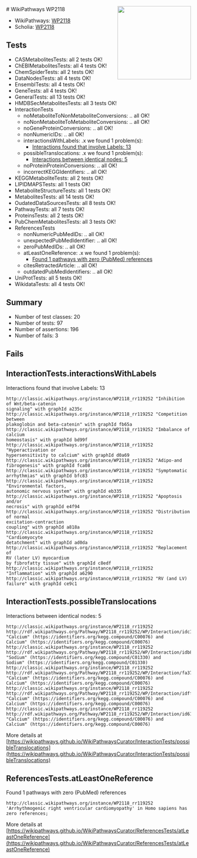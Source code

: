 <img style="float: right; width: 200px" src="https://upload.wikimedia.org/wikipedia/commons/thumb/8/83/Wplogo_with_text_500.png/640px-Wplogo_with_text_500.png" />
# WikiPathways WP2118

* WikiPathways: [WP2118](https://wikipathways.org/pathways/WP2118)
* Scholia: [WP2118](https://scholia.toolforge.org/wikipathways/WP2118)
## Tests
* CASMetabolitesTests: all 2 tests OK!
* ChEBIMetabolitesTests: all 4 tests OK!
* ChemSpiderTests: all 2 tests OK!
* DataNodesTests: all 4 tests OK!
* EnsemblTests: all 4 tests OK!
* GeneTests: all 4 tests OK!
* GeneralTests: all 13 tests OK!
* HMDBSecMetabolitesTests: all 3 tests OK!
* InteractionTests
    * noMetaboliteToNonMetaboliteConversions: .. all OK!
    * noNonMetaboliteToMetaboliteConversions: .. all OK!
    * noGeneProteinConversions: .. all OK!
    * nonNumericIDs: .. all OK!
    * interactionsWithLabels: .x we found 1 problem(s):
        * [Interactions found that involve Labels: 13](#fe97a8bb)
    * possibleTranslocations: .x we found 1 problem(s):
        * [Interactions between identical nodes: 5](#1c11820a)
    * noProteinProteinConversions: .. all OK!
    * incorrectKEGGIdentifiers: .. all OK!
* KEGGMetaboliteTests: all 2 tests OK!
* LIPIDMAPSTests: all 1 tests OK!
* MetaboliteStructureTests: all 1 tests OK!
* MetabolitesTests: all 14 tests OK!
* OudatedDataSourcesTests: all 8 tests OK!
* PathwayTests: all 7 tests OK!
* ProteinsTests: all 2 tests OK!
* PubChemMetabolitesTests: all 3 tests OK!
* ReferencesTests
    * nonNumericPubMedIDs: .. all OK!
    * unexpectedPubMedIdentifier: .. all OK!
    * zeroPubMedIDs: .. all OK!
    * atLeastOneReference: .x we found 1 problem(s):
        * [Found 1 pathways with zero (PubMed) references](#d0a459f0)
    * citesRetractedArticle: .. all OK!
    * outdatedPubMedIdentifiers: .. all OK!
* UniProtTests: all 5 tests OK!
* WikidataTests: all 4 tests OK!


## Summary

* Number of test classes: 20
* Number of tests: 97
* Number of assertions: 196
* Number of fails: 3

## Fails

<a name="fe97a8bb" />

## InteractionTests.interactionsWithLabels

Interactions found that involve Labels: 13
```
http://classic.wikipathways.org/instance/WP2118_rr119252 "Inhibition of Wnt/beta-catenin
signaling" with graphId a235c
http://classic.wikipathways.org/instance/WP2118_rr119252 "Competition between
plakoglobin and beta-catenin" with graphId fb65a
http://classic.wikipathways.org/instance/WP2118_rr119252 "Imbalance of calcium
homeostasis" with graphId bd99f
http://classic.wikipathways.org/instance/WP2118_rr119252 "Hyperactivation or
hypersensitivity to calcium" with graphId d0a69
http://classic.wikipathways.org/instance/WP2118_rr119252 "Adipo-and
fibrogenesis" with graphId fca08
http://classic.wikipathways.org/instance/WP2118_rr119252 "Symptomatic
arrhythmias" with graphId bfc83
http://classic.wikipathways.org/instance/WP2118_rr119252 "Environmental factors,
autonomic nervous system" with graphId eb335
http://classic.wikipathways.org/instance/WP2118_rr119252 "Apoptosis and/or
necrosis" with graphId e4f94
http://classic.wikipathways.org/instance/WP2118_rr119252 "Distribution of normal
excitation-contraction
coupling" with graphId a818a
http://classic.wikipathways.org/instance/WP2118_rr119252 "Cardiomyocyte
detatchment" with graphId ad0da
http://classic.wikipathways.org/instance/WP2118_rr119252 "Replacement of
RV (later LV) myocardium
by fibrofatty tissue" with graphId c8edf
http://classic.wikipathways.org/instance/WP2118_rr119252 "Inflammation" with graphId a6290
http://classic.wikipathways.org/instance/WP2118_rr119252 "RV (and LV) failure" with graphId ce9c1
```

<a name="1c11820a" />

## InteractionTests.possibleTranslocations

Interactions between identical nodes: 5
```
http://classic.wikipathways.org/instance/WP2118_rr119252 http://rdf.wikipathways.org/Pathway/WP2118_rr119252/WP/Interaction/idc187ff81 "Calcium" (https://identifiers.org/kegg.compound/C00076) and 
Calcium" (https://identifiers.org/kegg.compound/C00076)
http://classic.wikipathways.org/instance/WP2118_rr119252 http://rdf.wikipathways.org/Pathway/WP2118_rr119252/WP/Interaction/idb803aede "Sodium" (https://identifiers.org/kegg.compound/C01330) and 
Sodium" (https://identifiers.org/kegg.compound/C01330)
http://classic.wikipathways.org/instance/WP2118_rr119252 http://rdf.wikipathways.org/Pathway/WP2118_rr119252/WP/Interaction/fa370 "Calcium" (https://identifiers.org/kegg.compound/C00076) and 
Calcium" (https://identifiers.org/kegg.compound/C00076)
http://classic.wikipathways.org/instance/WP2118_rr119252 http://rdf.wikipathways.org/Pathway/WP2118_rr119252/WP/Interaction/idff24f0c "Calcium" (https://identifiers.org/kegg.compound/C00076) and 
Calcium" (https://identifiers.org/kegg.compound/C00076)
http://classic.wikipathways.org/instance/WP2118_rr119252 http://rdf.wikipathways.org/Pathway/WP2118_rr119252/WP/Interaction/id61b0d9c7 "Calcium" (https://identifiers.org/kegg.compound/C00076) and 
Calcium" (https://identifiers.org/kegg.compound/C00076)
```

More details at [https://wikipathways.github.io/WikiPathwaysCurator/InteractionTests/possibleTranslocations](https://wikipathways.github.io/WikiPathwaysCurator/InteractionTests/possibleTranslocations)

<a name="d0a459f0" />

## ReferencesTests.atLeastOneReference

Found 1 pathways with zero (PubMed) references
```
http://classic.wikipathways.org/instance/WP2118_rr119252 'Arrhythmogenic right ventricular cardiomyopathy' in Homo sapiens has zero references; 
```

More details at [https://wikipathways.github.io/WikiPathwaysCurator/ReferencesTests/atLeastOneReference](https://wikipathways.github.io/WikiPathwaysCurator/ReferencesTests/atLeastOneReference)

